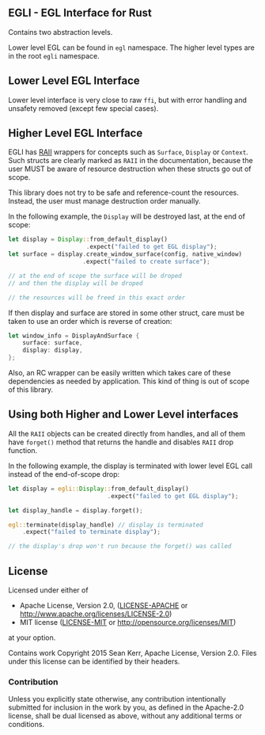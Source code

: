 ## EGLI - EGL Interface for Rust

Contains two abstraction levels.

Lower level EGL can be found in `egl` namespace.
The higher level types are in the root `egli` namespace.

## Lower Level EGL Interface

Lower level interface is very close to raw `ffi`, but with error
handling and unsafety removed (except few special cases).

## Higher Level EGL Interface

EGLI has [RAII](https://en.wikipedia.org/wiki/Resource_Acquisition_Is_Initialization)
wrappers for concepts such as `Surface`, `Display` or `Context`. Such structs
are clearly marked as `RAII` in the documentation, because the user MUST
be aware of resource destruction when these structs go out of scope.

This library does not try to be safe and reference-count the resources.
Instead, the user must manage destruction order manually.

In the following example, the `Display` will be destroyed last, at the end of
scope:

```rust
let display = Display::from_default_display()
                      .expect("failed to get EGL display");
let surface = display.create_window_surface(config, native_window)
                     .expect("failed to create surface");

// at the end of scope the surface will be droped
// and then the display will be droped

// the resources will be freed in this exact order
```

If then display and surface are stored in some other struct, care must be taken
to use an order which is reverse of creation:

```rust
let window_info = DisplayAndSurface {
    surface: surface,
    display: display,
};
```

Also, an RC wrapper can be easily written which takes care of these dependencies
as needed by application. This kind of thing is out of scope of this library.

## Using both Higher and Lower Level interfaces

All the `RAII` objects can be created directly from handles,
and all of them have `forget()` method that returns the handle
and disables `RAII` drop function.

In the following example, the display is terminated with lower level
EGL call instead of the end-of-scope drop:

```rust
let display = egli::Display::from_default_display()
                            .expect("failed to get EGL display");

let display_handle = display.forget();

egl::terminate(display_handle) // display is terminated
    .expect("failed to terminate display"); 

// the display's drop won't run because the forget() was called
```

## License

Licensed under either of

 * Apache License, Version 2.0, ([LICENSE-APACHE](LICENSE-APACHE) or http://www.apache.org/licenses/LICENSE-2.0)
 * MIT license ([LICENSE-MIT](LICENSE-MIT) or http://opensource.org/licenses/MIT)

at your option.

Contains work Copyright 2015 Sean Kerr, Apache License, Version 2.0. Files
under this license can be identified by their headers.

### Contribution

Unless you explicitly state otherwise, any contribution intentionally
submitted for inclusion in the work by you, as defined in the Apache-2.0
license, shall be dual licensed as above, without any additional terms or
conditions.
